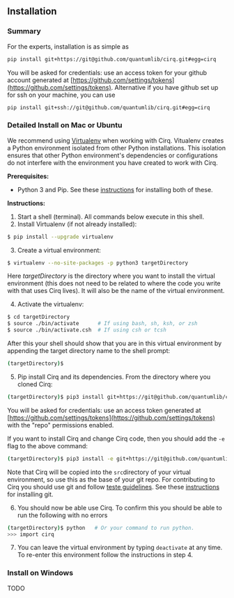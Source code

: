 ## Installation

### Summary

For the experts, installation is as simple as
```bash
pip install git+https://git@github.com/quantumlib/cirq.git#egg=cirq
```
You will be asked for credentials: use an access token for your github
account generated at
[https://github.com/settings/tokens](https://github.com/settings/tokens).
Alternative if you have github set up for ssh on your machine, 
you can use
```bash
pip install git+ssh://git@github.com/quantumlib/cirq.git#egg=cirq
``` 

### Detailed Install on Mac or Ubuntu 

We recommend using [Virtualenv](https://virtualenv.pypa.io/en/stable/) when
working with Cirq.  Vitualenv creates a Python environment isolated from 
other Python installations. This isolation ensures that other Python 
environment's dependencies or configurations do not interfere with the
environment you have created to work with Cirq.

**Prerequisites:**
 - Python 3 and Pip. See these 
[instructions](http://docs.python-guide.org/en/latest/starting/installation/)
for installing both of these. 

**Instructions:**
1. Start a shell (terminal). All commands below execute in this shell.
2. Install Virtualenv (if not already installed):
```bash
$ pip install --upgrade virtualenv 
```

3. Create a virtual environment:
```bash
$ virtualenv --no-site-packages -p python3 targetDirectory
```
Here *targetDirectory* is the directory where you want to install the
virtual environment (this does not need to be related to where the code
you write with that uses Cirq lives). It will also be the name of
the virtual environment.

4. Activate the virtualenv:
```bash
$ cd targetDirectory
$ source ./bin/activate      # If using bash, sh, ksh, or zsh
$ source ./bin/activate.csh  # If using csh or tcsh 
```
After this your shell should show that you are in this virtual environment
by appending the target directory name to the shell prompt:
```bash
(targetDirectory)$
```

5. Pip install Cirq and its dependencies. From the directory where 
you cloned Cirq:
```bash
(targetDirectory)$ pip3 install git+https://git@github.com/quantumlib/cirq.git#egg=cirq
``` 
You will be asked for credentials: use an access token generated at
[https://github.com/settings/tokens](https://github.com/settings/tokens) 
with the "repo" permissions enabled.

If you want to install Cirq and change Cirq code, then you should add the
```-e``` flag to the above command:
```bash
(targetDirectory)$ pip3 install -e git+https://git@github.com/quantumlib/cirq.git#egg=cirq
```  
Note that Cirq will be copied into the ```src```directory of your 
virtual environment, so use this as the base of 
your git repo. For contributing to Cirq you should use git and
follow [teste guidelines](../CONTRIBUTING). See these 
[instructions](https://git-scm.com/book/en/v2/Getting-Started-Installing-Git)
for installing git.  

6. You should now be able use Cirq. To confirm this you should be able
to run the following with no errors
```bash
(targetDirectory)$ python   # Or your command to run python.
>>> import cirq
```

7. You can leave the virtual environment by typing ```deactivate```
at any time. To re-enter this environment follow the instructions in 
step 4.   

### Install on Windows

TODO
